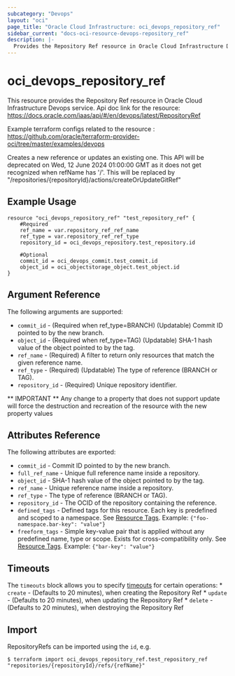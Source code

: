 ```yaml
---
subcategory: "Devops"
layout: "oci"
page_title: "Oracle Cloud Infrastructure: oci_devops_repository_ref"
sidebar_current: "docs-oci-resource-devops-repository_ref"
description: |-
  Provides the Repository Ref resource in Oracle Cloud Infrastructure Devops service
---
```


# oci_devops_repository_ref
This resource provides the Repository Ref resource in Oracle Cloud Infrastructure Devops service.
Api doc link for the resource: https://docs.oracle.com/iaas/api/#/en/devops/latest/RepositoryRef

Example terraform configs related to the resource : https://github.com/oracle/terraform-provider-oci/tree/master/examples/devops

Creates a new reference or updates an existing one. This API will be deprecated on Wed, 12 June 2024 01:00:00 GMT as it does not get recognized when refName has '/'. This will be replaced by "/repositories/{repositoryId}/actions/createOrUpdateGitRef"


## Example Usage

```hcl
resource "oci_devops_repository_ref" "test_repository_ref" {
	#Required
	ref_name = var.repository_ref_ref_name
	ref_type = var.repository_ref_ref_type
	repository_id = oci_devops_repository.test_repository.id

	#Optional
	commit_id = oci_devops_commit.test_commit.id
	object_id = oci_objectstorage_object.test_object.id
}
```

## Argument Reference

The following arguments are supported:

* `commit_id` - (Required when ref_type=BRANCH) (Updatable) Commit ID pointed to by the new branch.
* `object_id` - (Required when ref_type=TAG) (Updatable) SHA-1 hash value of the object pointed to by the tag.
* `ref_name` - (Required) A filter to return only resources that match the given reference name.
* `ref_type` - (Required) (Updatable) The type of reference (BRANCH or TAG).
* `repository_id` - (Required) Unique repository identifier.


** IMPORTANT **
Any change to a property that does not support update will force the destruction and recreation of the resource with the new property values

## Attributes Reference

The following attributes are exported:

* `commit_id` - Commit ID pointed to by the new branch.
* `full_ref_name` - Unique full reference name inside a repository.
* `object_id` - SHA-1 hash value of the object pointed to by the tag.
* `ref_name` - Unique reference name inside a repository.
* `ref_type` - The type of reference (BRANCH or TAG).
* `repository_id` - The OCID of the repository containing the reference.
* `defined_tags` - Defined tags for this resource. Each key is predefined and scoped to a namespace. See [Resource Tags](https://docs.cloud.oracle.com/iaas/Content/General/Concepts/resourcetags.htm). Example: `{"foo-namespace.bar-key": "value"}`
* `freeform_tags` - Simple key-value pair that is applied without any predefined name, type or scope. Exists for cross-compatibility only.  See [Resource Tags](https://docs.cloud.oracle.com/iaas/Content/General/Concepts/resourcetags.htm). Example: `{"bar-key": "value"}`

## Timeouts

The `timeouts` block allows you to specify [timeouts](https://registry.terraform.io/providers/oracle/oci/latest/docs/guides/changing_timeouts) for certain operations:
	* `create` - (Defaults to 20 minutes), when creating the Repository Ref
	* `update` - (Defaults to 20 minutes), when updating the Repository Ref
	* `delete` - (Defaults to 20 minutes), when destroying the Repository Ref


## Import

RepositoryRefs can be imported using the `id`, e.g.

```
$ terraform import oci_devops_repository_ref.test_repository_ref "repositories/{repositoryId}/refs/{refName}" 
```
